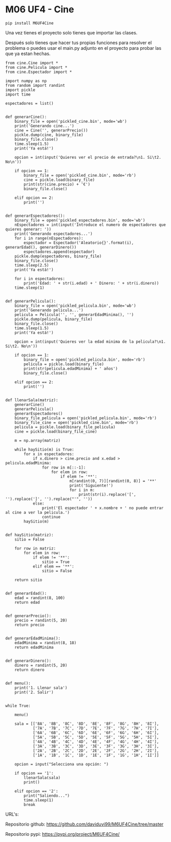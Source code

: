 # M06 UF4 - Cine

    pip install M6UF4Cine

Una vez tienes el proyecto solo tienes que importar las clases.

Después solo tienes que hacer tus propias funciones para resolver el problema o
puedes usar el main.py adjunto en el proyecto para probar las que ya estan hechas.

    from cine.Cine import *
    from cine.Pelicula import *
    from cine.Espectador import *

    import numpy as np
    from random import randint
    import pickle
    import time

    espectadores = list()


    def generarCine():
        binary_file = open('pickled_cine.bin', mode='wb')
        print('Generando cine...')
        cine = Cine('', generarPrecio())
        pickle.dump(cine, binary_file)
        binary_file.close()
        time.sleep(1.5)
        print('Ya está!')

        opcion = int(input('Quieres ver el precio de entrada?\n1. Si\t2. No\n'))

        if opcion == 1:
            binary_file = open('pickled_cine.bin', mode='rb')
            cine = pickle.load(binary_file)
            print(str(cine.precio) + '€')
            binary_file.close()

        elif opcion == 2:
            print('')


    def generarEspectadores():
        binary_file = open('pickled_espectadores.bin', mode='wb')
        nEspectadores = int(input('Introduce el numero de espectadores que quieres generar: '))
        print('Generando espectadores...')
        for i in range(nEspectadores):
            espectador = Espectador('Aleatorio{}'.format(i), generarEdad(), generarDinero())
            espectadores.append(espectador)
        pickle.dump(espectadores, binary_file)
        binary_file.close()
        time.sleep(2.5)
        print('Ya está!')

        for i in espectadores:
            print('Edad: ' + str(i.edad) + ' Dinero: ' + str(i.dinero))
        time.sleep(1)


    def generarPelicula():
        binary_file = open('pickled_pelicula.bin', mode='wb')
        print('Generando pelicula...')
        pelicula = Pelicula('', '', generarEdadMinima(), '')
        pickle.dump(pelicula, binary_file)
        binary_file.close()
        time.sleep(1.5)
        print('Ya está!')

        opcion = int(input('Quieres ver la edad minima de la pelicula?\n1. Si\t2. No\n'))

        if opcion == 1:
            binary_file = open('pickled_pelicula.bin', mode='rb')
            pelicula = pickle.load(binary_file)
            print(str(pelicula.edadMinima) + ' años')
            binary_file.close()

        elif opcion == 2:
            print('')


    def llenarSala(matriz):
        generarCine()
        generarPelicula()
        generarEspectadores()
        binary_file_pelicula = open('pickled_pelicula.bin', mode='rb')
        binary_file_cine = open('pickled_cine.bin', mode='rb')
        pelicula = pickle.load(binary_file_pelicula)
        cine = pickle.load(binary_file_cine)

        m = np.array(matriz)

        while haySitio(m) is True:
            for x in espectadores:
                if x.dinero > cine.precio and x.edad > pelicula.edadMinima:
                    for row in m[::-1]:
                        for elem in row:
                            if elem != '**':
                                m[randint(0, 7)][randint(0, 8)] = '**'
                                print('Siguiente!')
                                for i in m:
                                    print(str(i).replace('[', '').replace(']', '').replace("'", ''))
                else:
                    print('El espectador ' + x.nombre + ' no puede entrar al cine a ver la pelicula.')
                    continue
            haySitio(m)


    def haySitio(matriz):
        sitio = False

        for row in matriz:
            for elem in row:
                if elem != '**':
                    sitio = True
                elif elem == '**':
                    sitio = False

        return sitio


    def generarEdad():
        edad = randint(8, 100)
        return edad


    def generarPrecio():
        precio = randint(5, 20)
        return precio


    def generarEdadMinima():
        edadMinima = randint(8, 18)
        return edadMinima


    def generarDinero():
        dinero = randint(5, 20)
        return dinero


    def menu():
        print('1. Llenar sala')
        print('2. Salir')


    while True:

        menu()

        sala = [['8A', '8B', '8C', '8D', '8E', '8F', '8G', '8H', '8I'],
                ['7A', '7B', '7C', '7D', '7E', '7F', '7G', '7H', '7I'],
                ['6A', '6B', '6C', '6D', '6E', '6F', '6G', '6H', '6I'],
                ['5A', '5B', '5C', '5D', '5E', '5F', '5G', '5H', '5I'],
                ['4A', '4B', '4C', '4D', '4E', '4F', '4G', '4H', '4I'],
                ['3A', '3B', '3C', '3D', '3E', '3F', '3G', '3H', '3I'],
                ['2A', '2B', '2C', '2D', '2E', '2F', '2G', '2H', '2I'],
                ['1A', '1B', '1C', '1D', '1E', '1F', '1G', '1H', '1I']]

        opcion = input("Selecciona una opción: ")

        if opcion == '1':
            llenarSala(sala)
            print()

        elif opcion == '2':
            print("Saliendo...")
            time.sleep(1)
            break

URL's:

Repositorio github: https://github.com/daviduvi99/M6UF4Cine/tree/master

Repositorio pypi: https://pypi.org/project/M6UF4Cine/